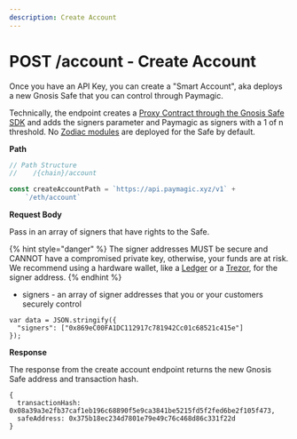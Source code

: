 ```yaml
---
description: Create Account
---
```


# POST /account - Create Account

Once you have an API Key, you can create a "Smart Account", aka deploys a new Gnosis Safe that you can control through Paymagic.

Technically, the endpoint creates a [Proxy Contract through the Gnosis Safe SDK](https://docs.gnosis-safe.io/build/sdks/core-sdk) and adds the signers parameter and Paymagic as signers with a 1 of n threshold. No [Zodiac modules](https://gnosis.github.io/zodiac/docs/intro#what-is-zodiac) are deployed for the Safe by default.

**Path**

```javascript
// Path Structure
//    /{chain}/account

const createAccountPath = `https://api.paymagic.xyz/v1` +
    `/eth/account`
```

**Request Body**

Pass in an array of signers that have rights to the Safe.&#x20;

{% hint style="danger" %}
The signer addresses MUST be secure and CANNOT have a compromised private key, otherwise, your funds are at risk. We recommend using a hardware wallet, like a [Ledger](https://www.ledger.com) or a [Trezor](https://trezor.io), for the signer address.
{% endhint %}

* signers - an array of signer addresses that you or your customers securely control

```
var data = JSON.stringify({
  "signers": ["0x869eC00FA1DC112917c781942Cc01c68521c415e"]
});
```

**Response**

The response from the create account endpoint returns the new Gnosis Safe address and transaction hash.

```
{
  transactionHash: 0x08a39a3e2fb37caf1eb196c68890f5e9ca3841be5215fd5f2fed6be2f105f473,
  safeAddress: 0x375b18ec234d7801e79e49c76c468d86c331f22d
}
```
